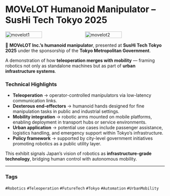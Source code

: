 # MOVeLOT Humanoid Manipulator – SusHi Tech Tokyo 2025

<div style="display:flex;flex-wrap:wrap;gap:10px">
  <img src="/alvin-site/JPG_VID/PXL_20250509_025344016.jpg?v=3" alt="movelot1" width="48%">
  <img src="/alvin-site/JPG_VID/PXL_20250509_025417243.jpg?v=3" alt="movelot2" width="48%">
</div>

🤖 **MOVeLOT Inc.’s humanoid manipulator**, presented at **SusHi Tech Tokyo 2025** under the sponsorship of the **Tokyo Metropolitan Government**.  

A demonstration of how **teleoperation merges with mobility** — framing robotics not only as standalone machines but as part of **urban infrastructure systems**.  

### Technical Highlights  
- **Teleoperation** → operator-controlled manipulators via low-latency communication links.  
- **Dexterous end-effectors** → humanoid hands designed for fine manipulation tasks in public and industrial settings.  
- **Mobility integration** → robotic arms mounted on mobile platforms, enabling deployment in transport hubs or service environments.  
- **Urban application** → potential use cases include passenger assistance, logistics handling, and emergency support within Tokyo’s infrastructure.  
- **Policy framework** → supported by city-level government initiatives promoting robotics as a public utility layer.  

This exhibit signals Japan’s vision of robotics as **infrastructure-grade technology**, bridging human control with autonomous mobility.  

---

### Tags  
`#Robotics` `#Teleoperation` `#FutureTech` `#Tokyo` `#Automation` `#UrbanMobility`
